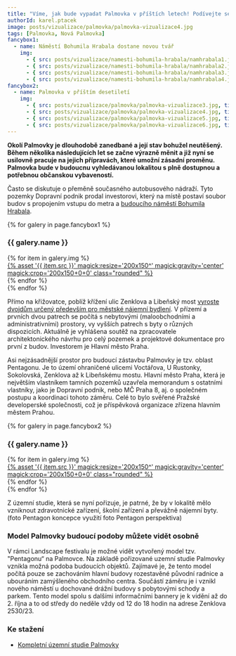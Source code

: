 ```yaml
---
title: "Víme, jak bude vypadat Palmovka v příštích letech! Podívejte se!"
authorId: karel.ptacek
image: posts/vizualizace/palmovka/palmovka-vizualizace4.jpg
tags: [Palmovka, Nová Palmovka]
fancybox1:
  - name: Náměstí Bohumila Hrabala dostane novou tvář
    img:
      - { src: posts/vizualizace/namesti-bohumila-hrabala/namhrabala1.jpg, title: Náměstí Bohumila Hrabala dostane novou tvář }
      - { src: posts/vizualizace/namesti-bohumila-hrabala/namhrabala2.jpg, title: Náměstí Bohumila Hrabala dostane novou tvář }
      - { src: posts/vizualizace/namesti-bohumila-hrabala/namhrabala3.jpg, title: Náměstí Bohumila Hrabala dostane novou tvář }
      - { src: posts/vizualizace/namesti-bohumila-hrabala/namhrabala4.jpg, title: Náměstí Bohumila Hrabala dostane novou tvář }
fancybox2:
  - name: Palmovka v příštím desetiletí
    img:
      - { src: posts/vizualizace/palmovka/palmovka-vizualizace3.jpg, title: Palmovka v příštím desetiletí }
      - { src: posts/vizualizace/palmovka/palmovka-vizualizace4.jpg, title: Palmovka v příštím desetiletí }
      - { src: posts/vizualizace/palmovka/palmovka-vizualizace5.jpg, title: Palmovka v příštím desetiletí}
      - { src: posts/vizualizace/palmovka/palmovka-vizualizace6.jpg, title: Palmovka v příštím desetiletí }
---
```


**Okolí Palmovky je dlouhodobě zanedbané a její stav bohužel neutěšený. Během několika následujících let se začne výrazně měnit a již nyní se usilovně pracuje na jejich přípravách, které umožní zásadní proměnu. Palmovka bude v budoucnu vyhledávanou lokalitou s plně dostupnou a potřebnou občanskou vybaveností.**

Často se diskutuje o přeměně současného autobusového nádraží. Tyto pozemky Dopravní podnik prodal investorovi, který na místě postaví soubor budov s propojením vstupu do metra a [budoucího náměstí Bohumila Hrabala](https://praha8.pirati.cz/aktuality/nove-namesti-bohumila-hrabala-na-palmovce-bude-zelene-moderni-a-hrabalovsky-lidske.html).

{% for galery in page.fancybox1 %}
<div class="mt-4">
  <h3>{{ galery.name }}</h3>
  <div class="grid grid-cols-4 gap-4">
  {% for item in galery.img %}
    <div class="">
      <a data-fancybox="gallery" href="{% asset '{{ item.src }}' @path %}" data-caption="{{ item.title }}">{% asset '{{ item.src }}' magick:resize='200x150^' magick:gravity='center' magick:crop='200x150+0+0' class="rounded" %}</a>
    </div>
  {% endfor %}
  </div>
</div>
{% endfor %}
<br />

Přímo na křižovatce, poblíž křížení ulic Zenklova a Libeňský most [vyroste dvojdům určený především pro městské nájemní bydlení](https://praha8.pirati.cz/aktuality/magistrat-na-palmovce-postavi-novy-polyfunkcni-dum-jak-bude-vypadat.html). V přízemí a prvních dvou patrech se počítá s nebytovými (maloobchodními a administrativními) prostory, vy vyšších patrech s byty o různých dispozicích. Aktuálně je vyhlášena soutěž na zpracovatele architektonického návrhu pro celý pozemek a projektové dokumentace pro první z budov. Investorem je Hlavní město Praha. 

Asi nejzásadnější prostor pro budoucí zástavbu Palmovky je tzv. oblast Pentagonu. Je to území ohraničené ulicemi Voctářova, U Rustonky, Sokolovská, Zenklova až k Libeňskému mostu. Hlavní město Praha, která je největším vlastníkem tamních pozemků uzavřela memorandum s ostatními vlastníky, jako je Dopravní podnik, nebo MČ Praha 8, aj. o společném postupu a koordinaci tohoto záměru. Celé to bylo svěřené Pražské developerské společnosti, což je příspěvková organizace zřízena hlavním městem Prahou.

{% for galery in page.fancybox2 %}
<div class="mt-4">
  <h3>{{ galery.name }}</h3>
  <div class="grid grid-cols-4 gap-4">
  {% for item in galery.img %}
    <div class="">
      <a data-fancybox="gallery" href="{% asset '{{ item.src }}' @path %}" data-caption="{{ item.title }}">{% asset '{{ item.src }}' magick:resize='200x150^' magick:gravity='center' magick:crop='200x150+0+0' class="rounded" %}</a>
    </div>
  {% endfor %}
  </div>
</div>
{% endfor %}
<br />

Z územní studie, která se nyní pořizuje, je patrné, že by v lokalitě mělo vzniknout zdravotnické zařízení, školní zařízení a převážně nájemní byty.
(foto Pentagon koncepce využití foto Pentagon perspektiva)

### Model Palmovky budoucí podoby můžete vidět osobně
V rámci Landscape festivalu je možné vidět vytvořený model tzv. "Pentagonu“ na Palmovce. Na základě pořizované uzemní studie Palmovky vznikla možná podoba budoucích objektů. Zajímavé je, že tento model počítá pouze se zachováním hlavní budovy rozestavěné původní radnice a ubouráním zamýšleného obchodního centra. Součástí záměru je i vznikl nového náměstí u dochované drážní budovy s pobytovými schody a parkem. Tento model spolu s dalšími informačními bannery je k vidění až do 2. října a to od středy do neděle vždy od 12 do 18 hodin na adrese Zenklova 2530/23.

### Ke stažení
- [Kompletní územní studie Palmovky](https://www.praha.eu/jnp/cz/o_meste/magistrat/odbory/odbor_uzemniho_rozvoje/uzemni_planovani/uzemni_studie/studie_porizovane/index.html)

      
     
